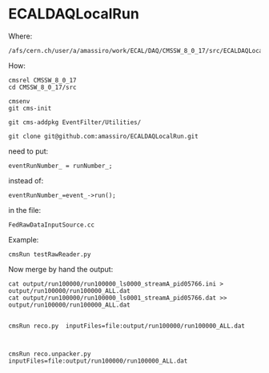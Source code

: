 # ECALDAQLocalRun


Where:

    /afs/cern.ch/user/a/amassiro/work/ECAL/DAQ/CMSSW_8_0_17/src/ECALDAQLocalRun
    
How:

    cmsrel CMSSW_8_0_17
    cd CMSSW_8_0_17/src
    
    cmsenv
    git cms-init
    
    git cms-addpkg EventFilter/Utilities/
    
    git clone git@github.com:amassiro/ECALDAQLocalRun.git

    
    
need to put:

    eventRunNumber_ = runNumber_;

instead of:

    eventRunNumber_=event_->run();

in the file:

    FedRawDataInputSource.cc

    

Example:

    cmsRun testRawReader.py


Now merge by hand the output:

    cat output/run100000/run100000_ls0000_streamA_pid05766.ini > output/run100000/run100000_ALL.dat
    cat output/run100000/run100000_ls0001_streamA_pid05766.dat >> output/run100000/run100000_ALL.dat
    

    cmsRun reco.py  inputFiles=file:output/run100000/run100000_ALL.dat
    


    cmsRun reco.unpacker.py  inputFiles=file:output/run100000/run100000_ALL.dat
    

